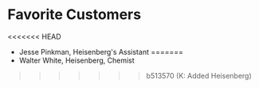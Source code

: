 # Favorite Customers
<<<<<<< HEAD
* Jesse Pinkman, Heisenberg's Assistant
=======
* Walter White, Heisenberg, Chemist
>>>>>>> b513570 (K: Added Heisenberg)
